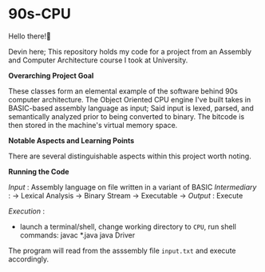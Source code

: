# 90s-CPU

Hello there!👋

Devin here; This repository holds my code for a project from an Assembly and Computer Architecture course I took at University.


**Overarching Project Goal**

These classes form an elemental example of the software behind 90s computer architecture. The Object Oriented CPU engine I've built takes in BASIC-based assembly language as input; Said input is lexed, parsed, and semantically analyzed prior to being converted to binary. The bitcode is then stored in the machine's virtual memory space.



**Notable Aspects and Learning Points**

There are several distinguishable aspects within this project worth noting.



**Running the Code**

*Input* : Assembly language on file written in a variant of BASIC
*Intermediary* : -> Lexical Analysis -> Binary Stream -> Executable ->
*Output* : Execute 

*Execution* :
- launch a terminal/shell, change working directory to `CPU`, run shell commands:
    javac *.java
    java Driver
  
The program will read from the asssembly file `input.txt` and execute accordingly. 
